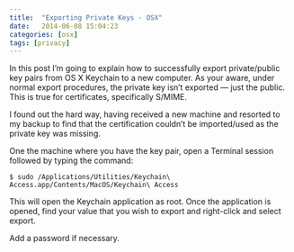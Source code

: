 ```yaml
---
title:  "Exporting Private Keys - OSX"
date:   2014-06-08 15:04:23
categories: [osx]
tags: [privacy]
---
```

In this post I’m going to explain how to successfully export private/public key pairs from OS X Keychain to a new computer. 
As your aware, under normal export procedures, the private key isn’t exported — just the public.  This is true for
certificates, specifically S/MIME.

I found out the hard way, having received a new machine and resorted to my backup to find that the certification couldn’t be
imported/used as the private key was missing.  

One the machine where you have the key pair, open a Terminal session followed by typing the command:

```$ sudo /Applications/Utilities/Keychain\ Access.app/Contents/MacOS/Keychain\ Access```

This will open the Keychain application as root.  Once the application is opened, find your value that you wish to export and
right-click and select export.

Add a password if necessary.
